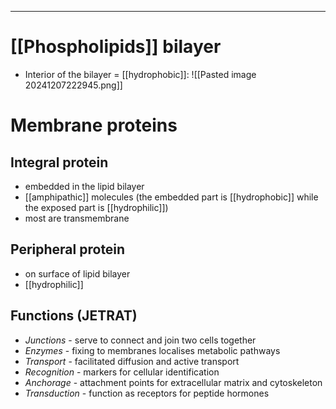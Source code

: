___
# [[Phospholipids]] bilayer
- Interior of the bilayer = [[hydrophobic]]:
	![[Pasted image 20241207222945.png]]

# Membrane proteins
## Integral protein
- embedded in the lipid bilayer
- [[amphipathic]] molecules (the embedded part is [[hydrophobic]] while the exposed part is [[hydrophilic]])
- most are transmembrane
## Peripheral protein
* on surface of lipid bilayer
* [[hydrophilic]]
## Functions (JETRAT)
- *Junctions* - serve to connect and join two cells together  
- *Enzymes* - fixing to membranes localises metabolic pathways  
- *Transport* - facilitated diffusion and active transport  
- *Recognition* - markers for cellular identification  
- *Anchorage* - attachment points for extracellular matrix and cytoskeleton  
- *Transduction* - function as receptors for peptide hormones